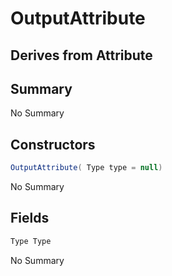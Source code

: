 # OutputAttribute

## Derives from Attribute

## Summary

No Summary
## Constructors

```c#
OutputAttribute( Type type = null) 
```
No Summary
## Fields

```c#
Type Type
```
No Summary
